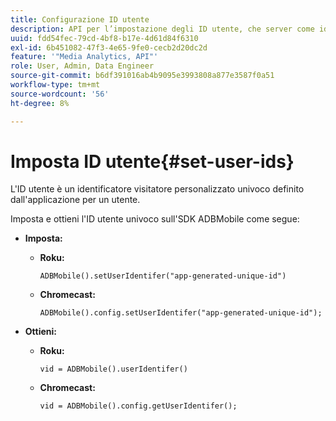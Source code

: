 ```yaml
---
title: Configurazione ID utente
description: API per l’impostazione degli ID utente, che server come identificatore univoco del cliente.
uuid: fdd54fec-79cd-4bf8-b17e-4d61d84f6310
exl-id: 6b451082-47f3-4e65-9fe0-cecb2d20dc2d
feature: '"Media Analytics, API"'
role: User, Admin, Data Engineer
source-git-commit: b6df391016ab4b9095e3993808a877e3587f0a51
workflow-type: tm+mt
source-wordcount: '56'
ht-degree: 8%

---
```


# Imposta ID utente{#set-user-ids}

L&#39;ID utente è un identificatore visitatore personalizzato univoco definito dall&#39;applicazione per un utente.

Imposta e ottieni l&#39;ID utente univoco sull&#39;SDK ADBMobile come segue:

* **Imposta:**

   * **Roku:**

      ```
      ADBMobile().setUserIdentifer("app-generated-unique-id")
      ```

   * **Chromecast:**

      ```
      ADBMobile().config.setUserIdentifer("app-generated-unique-id");
      ```

* **Ottieni:**

   * **Roku:**

      ```
      vid = ADBMobile().userIdentifer()
      ```

   * **Chromecast:**

      ```
      vid = ADBMobile().config.getUserIdentifer();
      ```
